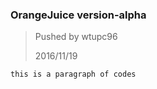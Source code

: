 ### OrangeJuice version-alpha 

> Pushed by wtupc96
>
> 2016/11/19



`this is a paragraph of codes`


